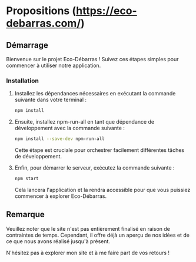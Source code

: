 # Propositions (https://eco-debarras.com/)

## Démarrage

Bienvenue sur le projet Eco-Débarras ! Suivez ces étapes simples pour commencer à utiliser notre application.

### Installation

1. Installez les dépendances nécessaires en exécutant la commande suivante dans votre terminal :

    ```bash
    npm install
    ```

2. Ensuite, installez npm-run-all en tant que dépendance de développement avec la commande suivante :

    ```bash
    npm install --save-dev npm-run-all
    ```

    Cette étape est cruciale pour orchestrer facilement différentes tâches de développement.

3. Enfin, pour démarrer le serveur, exécutez la commande suivante :

    ```bash
    npm start
    ```

    Cela lancera l'application et la rendra accessible pour que vous puissiez commencer à explorer Eco-Débarras.
## Remarque

Veuillez noter que le site n'est pas entièrement finalisé en raison de contraintes de temps. Cependant, il offre déjà un aperçu de nos idées et de ce que nous avons réalisé jusqu'à présent.

N'hésitez pas à explorer mon site et à me faire part de vos retours !
